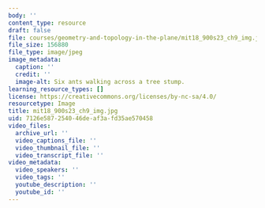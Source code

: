 ```yaml
---
body: ''
content_type: resource
draft: false
file: courses/geometry-and-topology-in-the-plane/mit18_900s23_ch9_img.jpg
file_size: 156880
file_type: image/jpeg
image_metadata:
  caption: ''
  credit: ''
  image-alt: Six ants walking across a tree stump.
learning_resource_types: []
license: https://creativecommons.org/licenses/by-nc-sa/4.0/
resourcetype: Image
title: mit18_900s23_ch9_img.jpg
uid: 7126e587-2540-46de-af3a-fd35ae570458
video_files:
  archive_url: ''
  video_captions_file: ''
  video_thumbnail_file: ''
  video_transcript_file: ''
video_metadata:
  video_speakers: ''
  video_tags: ''
  youtube_description: ''
  youtube_id: ''
---
```

